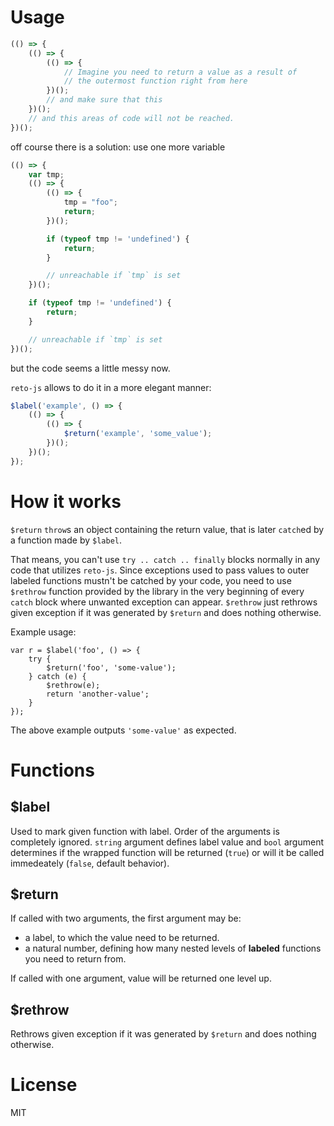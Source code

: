 # Usage

```javascript
(() => {
    (() => {
        (() => {
            // Imagine you need to return a value as a result of
            // the outermost function right from here
        })();
        // and make sure that this
    })();
    // and this areas of code will not be reached.
})();
```

off course there is a solution: use one more variable

```javascript
(() => {
    var tmp;
    (() => {
        (() => {
            tmp = "foo";
            return;
        })();

        if (typeof tmp != 'undefined') {
            return;
        }

        // unreachable if `tmp` is set
    })();

    if (typeof tmp != 'undefined') {
        return;
    }

    // unreachable if `tmp` is set
})();
```

but the code seems a little messy now.

`reto-js` allows to do it in a more elegant manner:

```javascript
$label('example', () => {
    (() => {
        (() => {
            $return('example', 'some_value');
        })();
    })();
});
```

# How it works

`$return` `throw`s an object containing the return value, that is later `catch`ed by a function made by `$label`.

That means, you can't use `try .. catch .. finally` blocks normally in any code that utilizes `reto-js`. Since exceptions used to pass values to outer labeled functions mustn't be catched by your code, you need to use `$rethrow` function provided by the library in the very beginning of every `catch` block where unwanted exception can appear. `$rethrow` just rethrows given exception if it was generated by `$return` and does nothing otherwise.

Example usage:

```
var r = $label('foo', () => {
    try {
        $return('foo', 'some-value');
    } catch (e) {
        $rethrow(e);
        return 'another-value';
    }
});
```

The above example outputs `'some-value'` as expected.

# Functions

## $label

Used to mark given function with label. Order of the arguments is completely ignored. `string` argument defines label value and `bool` argument determines if the wrapped function will be returned (`true`) or will it be called immedeately (`false`, default behavior).

## $return

If called with two arguments, the first argument may be:

- a label, to which the value need to be returned.
- a natural number, defining how many nested levels of **labeled** functions you need to return from.

If called with one argument, value will be returned one level up.

## $rethrow

Rethrows given exception if it was generated by `$return` and does nothing otherwise.

# License

MIT
